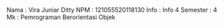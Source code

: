 Nama : Vira Juniar Ditty
NPM : 121055520118130
Info : Info 4
Semester : 4
Mk : Pemrograman Berorientasi Objek
